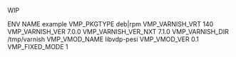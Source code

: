 WIP


ENV NAME            example
VMP_PKGTYPE         deb|rpm
VMP_VARNISH_VRT     140
VMP_VARNISH_VER     7.0.0
VMP_VARNISH_VER_NXT 7.1.0
VMP_VARNISH_DIR     /tmp/varnish
VMP_VMOD_NAME       libvdp-pesi
VMP_VMOD_VER        0.1
VMP_FIXED_MODE      1
